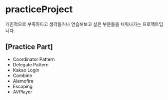 # practiceProject  

개인적으로 부족하다고 생각들거나 연습해보고 싶은 부분들을 채워나가는 프로젝트입니다.

## [Practice Part]
- Coordinator Pattern
- Delegate Pattern
- Kakao Login
- Combine
- Alamofire
- Escaping
- AVPlayer
